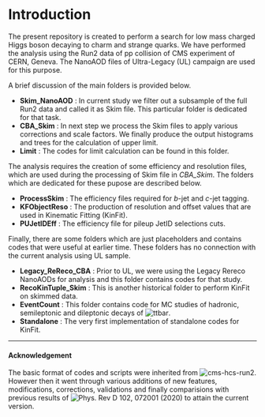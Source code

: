 # Introduction

The present repository is created to perform a search for low mass charged Higgs boson decaying to charm and strange quarks.
We have performed the analysis using the Run2 data of pp collision of CMS experiment of CERN, Geneva.
The NanoAOD files of Ultra-Legacy (UL) campaign are used for this purpose. 

A brief discussion of the main folders is provided below.

- **Skim_NanoAOD** : In current study we filter out a subsample of the full Run2 data and called it as Skim file. This particular folder is dedicated for that task.
- **CBA_Skim** : In next step we process the Skim files to apply various corrections and scale factors. We finally produce the output histograms and trees for the calculation of upper limit.
- **Limit** : The codes for limit calculation can be found in this folder.

The analysis requires the creation of some efficiency and resolution files, which are used during the processing of Skim file in *CBA_Skim*.
The folders which are dedicated for these pupose are described below.

- **ProcessSkim** : The efficiency files required for *b*-jet and *c*-jet tagging.
- **KFObjectReso** : The production of resolution and offset values that are used in Kinematic Fitting (KinFit).
- **PUJetIDEff** : The efficiency file for pileup JetID selections cuts.

Finally, there are some folders which are just placeholders and contains codes that were useful at earlier time. 
These folders has no connection with the current analysis using UL sample.  

- **Legacy_ReReco_CBA** : Prior to UL, we were using the Legacy Rereco NanoAODs for analysis and this folder contains codes for that study.
- **RecoKinTuple_Skim** : This is another historical folder to perform KinFit on skimmed data.
- **EventCount** : This folder contains code for MC studies of hadronic, semileptonic and dileptonic decays of ![ttbar](https://latex.codecogs.com/svg.image?t\bar{t}).
- **Standalone** : The very first implementation of standalone codes for KinFit.

---

#### Acknowledgement

The basic format of codes and scripts were inherited from ![cms-hcs-run2](https://github.com/ravindkv/cms-hcs-run2). However then it went through various additions of new features, modifications, corrections, validations and finally comparisions with previous results of ![Phys. Rev D 102, 072001 (2020)](https://doi.org/10.1103/PhysRevD.102.072001) to attain the current version.
